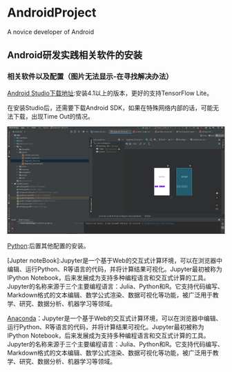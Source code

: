 # AndroidProject
A novice developer of Android

## Android研发实践相关软件的安装
### 相关软件以及配置（图片无法显示-在寻找解决办法）

 [Android Studio下载地址](https://developer.android.google.cn/studio):安装4.1以上的版本，更好的支持TensorFlow Lite。
 
   在安装Studio后，还需要下载Android SDK，如果在特殊网络内部的话，可能无法下载，出现Time Out的情况。
 
 ![img](https://github.com/Pathfinder35/AndroidProject/blob/main/Pic/Exp01/Android01.png)
    
 [Python](https://www.python.org/ ):后置其他配置的安装。
    
 [Jupter noteBook]:Jupyter是一个基于Web的交互式计算环境，可以在浏览器中编辑、运行Python、R等语言的代码，并将计算结果可视化。Jupyter最初被称为IPython Notebook，后来发展成为支持多种编程语言和交互式计算的工具。Jupyter的名称来源于三个主要编程语言：Julia、Python和R。它支持代码编写、Markdown格式的文本编辑、数学公式渲染、数据可视化等功能，被广泛用于教学、研究、数据分析、机器学习等领域。
    
 [Anaconda](https://www.anaconda.com/)：Jupyter是一个基于Web的交互式计算环境，可以在浏览器中编辑、运行Python、R等语言的代码，并将计算结果可视化。Jupyter最初被称为IPython Notebook，后来发展成为支持多种编程语言和交互式计算的工具。Jupyter的名称来源于三个主要编程语言：Julia、Python和R。它支持代码编写、Markdown格式的文本编辑、数学公式渲染、数据可视化等功能，被广泛用于教学、研究、数据分析、机器学习等领域。
    
